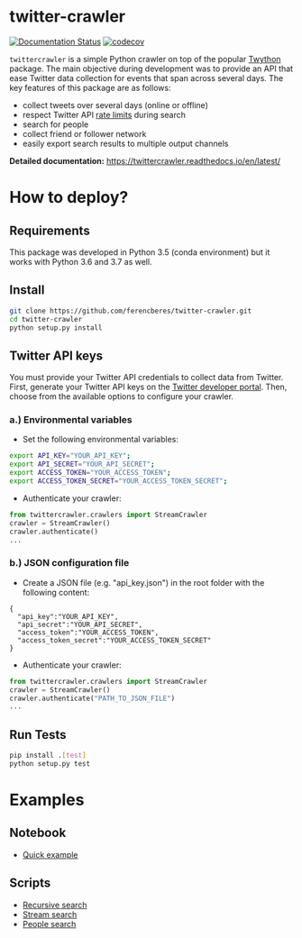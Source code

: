 # twitter-crawler

[![Documentation Status](https://readthedocs.org/projects/twittercrawler/badge/?version=latest)](https://twittercrawler.readthedocs.io/en/latest/?badge=latest)
[![codecov](https://codecov.io/gh/ferencberes/twitter-crawler/branch/master/graph/badge.svg?token=KS3I66GFLB)](https://codecov.io/gh/ferencberes/twitter-crawler)

`twittercrawler` is a simple Python crawler on top of the popular [Twython](https://twython.readthedocs.io/en/latest/) package. The main objective during development was to provide an API that ease Twitter data collection for events that span across several days. The key features of this package are as follows:

- collect tweets over several days (online or offline)
- respect Twitter API [rate limits](https://developer.twitter.com/en/docs/basics/rate-limits) during search
- search for people
- collect friend or follower network
- easily export search results to multiple output channels
   
**Detailed documentation:** https://twittercrawler.readthedocs.io/en/latest/

# How to deploy?

## Requirements

This package was developed in Python 3.5 (conda environment) but it works with Python 3.6 and 3.7 as well.

## Install

```bash
git clone https://github.com/ferencberes/twitter-crawler.git
cd twitter-crawler
python setup.py install
```

## Twitter API keys

You must provide your Twitter API credentials to collect data from Twitter. First, generate your Twitter API keys on the [Twitter developer portal](https://developer.twitter.com). Then, choose from the available options to configure your crawler. 

### a.) Environmental variables

- Set the following environmental variables:

```bash
export API_KEY="YOUR_API_KEY";
export API_SECRET="YOUR_API_SECRET";
export ACCESS_TOKEN="YOUR_ACCESS_TOKEN";
export ACCESS_TOKEN_SECRET="YOUR_ACCESS_TOKEN_SECRET";
```

- Authenticate your crawler:

```python
from twittercrawler.crawlers import StreamCrawler
crawler = StreamCrawler()
crawler.authenticate()
...
```

### b.) JSON configuration file

- Create a JSON file (e.g. "api_key.json") in the root folder with the following content:

```
{
  "api_key":"YOUR_API_KEY",
  "api_secret":"YOUR_API_SECRET",
  "access_token":"YOUR_ACCESS_TOKEN",
  "access_token_secret":"YOUR_ACCESS_TOKEN_SECRET"
}
```

- Authenticate your crawler:

```python
from twittercrawler.crawlers import StreamCrawler
crawler = StreamCrawler()
crawler.authenticate("PATH_TO_JSON_FILE")
...
```

## Run Tests

```bash
pip install .[test]
python setup.py test
```

# Examples

## Notebook

- [Quick example](examples/SimpleSearch.ipynb)

## Scripts
- [Recursive search](examples/recursive.py)
- [Stream search](examples/stream.py)
- [People search](examples/people.py)
